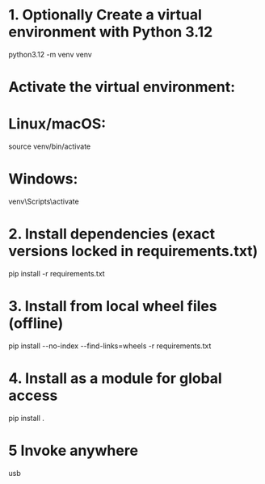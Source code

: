 # 1. Optionally Create a virtual environment with Python 3.12
python3.12 -m venv venv
# Activate the virtual environment:
# Linux/macOS:
source venv/bin/activate
# Windows:
venv\Scripts\activate

# 2. Install dependencies (exact versions locked in requirements.txt)
pip install -r requirements.txt

# 3. Install from local wheel files (offline)
pip install --no-index --find-links=wheels -r requirements.txt

# 4. Install as a module for global access

pip install . 

# 5 Invoke anywhere 

usb